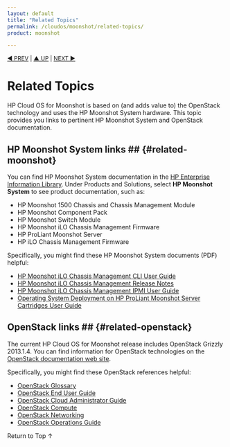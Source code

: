 ```yaml
---
layout: default
title: "Related Topics"
permalink: /cloudos/moonshot/related-topics/
product: moonshot

---
```



<script> 

function PageRefresh { 
onLoad="window.refresh"
}

PageRefresh();

</script>

<p style="font-size: small;"><a href="/cloudos/moonshot/"> &#9664; PREV</a> | <a href="/cloudos/moonshot/">&#9650; UP</a> | <a href="/cloudos/moonshot/siteindex/">NEXT &#9654;</a> </p>

# Related Topics

HP Cloud OS for Moonshot is based on (and adds value to) the OpenStack technology and uses the HP Moonshot System  hardware. This topic provides you links to pertinent HP Moonshot System and OpenStack documentation.

## HP Moonshot System links ## {#related-moonshot}
<p>You can find HP Moonshot System documentation in the <a href="http://www.hp.com/go/enterprise/docs" target="_blank">HP Enterprise Information Library</a>. Under Products and Solutions, select <b>HP Moonshot System</b> to see product documentation, such as:</p>

* HP Moonshot 1500 Chassis and Chassis Management Module
* HP Moonshot Component Pack
* HP Moonshot Switch Module
* HP Moonshot iLO Chassis Management Firmware
* HP ProLiant Moonshot Server
* HP iLO Chassis Management Firmware

Specifically, you might find these HP Moonshot System documents (PDF) helpful:

<ul>
<li><a href="http://www.hp.com/support/Moonshot_iLO_CM_FW_UG_en" target="_blank">HP Moonshot iLO Chassis Management CLI User Guide</a></li>

<li><a href="http://www.hp.com/support/Moonshot_iLO_CM_FW_RN_en" target="_blank">HP Moonshot iLO Chassis Management Release Notes</a></li>

<li><a href="http://www.hp.com/support/ilo_cm_ipmi_ug_en" target="_blank">HP Moonshot iLO Chassis Management IPMI User Guide</a></li>

<li><a href="http://www.hp.com/support/moonshot_os_deployment_en" target="_blank">Operating System Deployment on HP ProLiant Moonshot Server Cartridges User Guide</a></li>
</ul>

## OpenStack links ## {#related-openstack}
<p>The current HP Cloud OS for Moonshot release includes OpenStack Grizzly 2013.1.4. You can find information for OpenStack technologies on the <a href="http://docs.openstack.org" target="_blank">OpenStack documentation web site</a>.</p>

Specifically, you might find these OpenStack references helpful:

<ul>
<li><a href="http://docs.openstack.org/glossary/content/glossary.html" target="_blank">OpenStack Glossary</a></li>

<li><a href="http://docs.openstack.org/user-guide/content/index.html" target="_blank">OpenStack End User Guide</a></li>

<li><a href="http://docs.openstack.org/trunk/openstack-compute/admin/content/index.html" target="_blank">OpenStack Cloud Administrator Guide</a></li>

<li><a href="http://docs.openstack.org/admin-guide-cloud/content/ch_introduction-to-openstack-compute.html" target="_blank">OpenStack Compute</a></li>


<li><a href="http://docs.openstack.org/admin-guide-cloud/content/ch_networking.html" target="_blank">OpenStack Networking</a></li>

<li><a href="http://docs.openstack.org/trunk/openstack-ops/content/index.html" target="_blank">OpenStack Operations Guide</a></li>

</ul>

<a href="#top" style="padding:14px 0px 14px 0px; text-decoration: none;"> Return to Top &#8593; </a>
